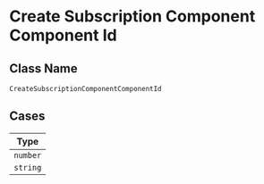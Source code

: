 
# Create Subscription Component Component Id

## Class Name

`CreateSubscriptionComponentComponentId`

## Cases

| Type |
|  --- |
| `number` |
| `string` |

